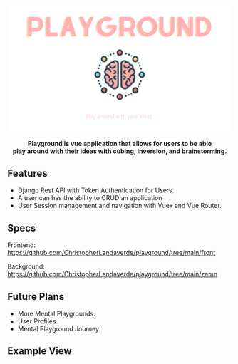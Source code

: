 
<p align="center">
  <img  src="https://github.com/ChristopherLandaverde/playground/blob/main/playground.png">
</p>
<p align="center"><strong>Playground is vue application that allows for users to be able <br>play around with their ideas with cubing, inversion, and brainstorming.</strong></p>



## Features
- Django Rest API with Token Authentication for Users.
- A user can has the ability to CRUD an application
- User Session management and navigation with Vuex and Vue Router.

## Specs
Frontend:  https://github.com/ChristopherLandaverde/playground/tree/main/front

Background: https://github.com/ChristopherLandaverde/playground/tree/main/zamn

## Future Plans

- More Mental Playgrounds.
- User Profiles.
- Mental Playground Journey

## Example View 
